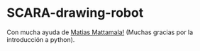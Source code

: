 # SCARA-drawing-robot
Con mucha ayuda de [Matias Mattamala!](https://github.com/mmattamala) (Muchas gracias por la introducción a python).
